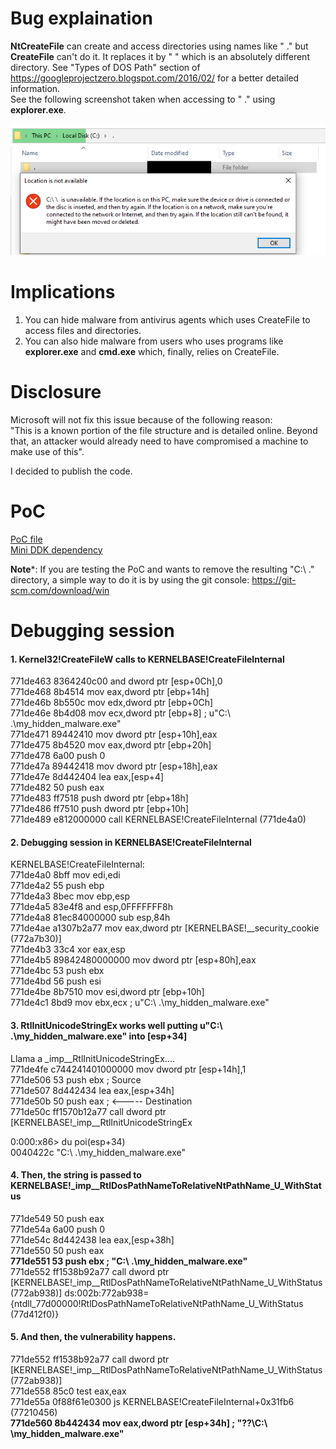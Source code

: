 # Bug explaination  

**NtCreateFile** can create and access directories using names like " ." but **CreateFile** can't do it. It replaces it by " " which is an absolutely different directory. See "Types of DOS Path" section of https://googleprojectzero.blogspot.com/2016/02/ for a better detailed information.  
See the following screenshot taken when accessing to " ." using **explorer.exe**.  

![alt text](screenshots/screenshot1.png "Accessing to ' .' from explorer.exe")


# Implications  

1. You can hide malware from antivirus agents which uses CreateFile to access files and directories.  
2. You can also hide malware from users who uses programs like **explorer.exe** and **cmd.exe** which, finally, relies on CreateFile.


# Disclosure  

Microsoft will not fix this issue because of the following reason:  
"This is a known portion of the file structure and is detailed online. Beyond that, an attacker would already need to have compromised a machine to make use of this".  

I decided to publish the code.  


# PoC  

[PoC file](./PoC.c)  
[Mini DDK dependency](./miniddk.h)  
  
**Note***: If you are testing the PoC and wants to remove the resulting "C:\ .\" directory, a simple way to do it is by using the git console: <https://git-scm.com/download/win> 

# Debugging session  

#### 1. Kernel32!CreateFileW calls to KERNELBASE!CreateFileInternal  
771de463 8364240c00      and     dword ptr [esp+0Ch],0  
771de468 8b4514          mov     eax,dword ptr [ebp+14h]  
771de46b 8b550c          mov     edx,dword ptr [ebp+0Ch]  
771de46e 8b4d08          mov     ecx,dword ptr [ebp+8]      ; u"C:\ .\my_hidden_malware.exe"  
771de471 89442410        mov     dword ptr [esp+10h],eax  
771de475 8b4520          mov     eax,dword ptr [ebp+20h]  
771de478 6a00            push    0  
771de47a 89442418        mov     dword ptr [esp+18h],eax  
771de47e 8d442404        lea     eax,[esp+4]  
771de482 50              push    eax  
771de483 ff7518          push    dword ptr [ebp+18h]  
771de486 ff7510          push    dword ptr [ebp+10h]  
771de489 e812000000      call    KERNELBASE!CreateFileInternal (771de4a0)  
  
  
#### 2. Debugging session in KERNELBASE!CreateFileInternal  
KERNELBASE!CreateFileInternal:  
771de4a0 8bff            mov     edi,edi  
771de4a2 55              push    ebp  
771de4a3 8bec            mov     ebp,esp  
771de4a5 83e4f8          and     esp,0FFFFFFF8h  
771de4a8 81ec84000000    sub     esp,84h  
771de4ae a1307b2a77      mov     eax,dword ptr [KERNELBASE!__security_cookie (772a7b30)]  
771de4b3 33c4            xor     eax,esp  
771de4b5 89842480000000  mov     dword ptr [esp+80h],eax  
771de4bc 53              push    ebx  
771de4bd 56              push    esi  
771de4be 8b7510          mov     esi,dword ptr [ebp+10h]  
771de4c1 8bd9            mov     ebx,ecx                 ; u"C:\ .\my_hidden_malware.exe"  
  
  
#### 3. RtlInitUnicodeStringEx works well putting u"C:\ .\my_hidden_malware.exe" into [esp+34]    
Llama a _imp__RtlInitUnicodeStringEx....  
771de4fe c744241401000000 mov     dword ptr [esp+14h],1  
771de506 53              push    ebx                    ; Source  
771de507 8d442434        lea     eax,[esp+34h]  
771de50b 50              push    eax                    ; <----- Destination  
771de50c ff1570b12a77    call    dword ptr [KERNELBASE!_imp__RtlInitUnicodeStringEx  

0:000:x86> du poi(esp+34)  
0040422c  "C:\ .\my_hidden_malware.exe"  
  
  
#### 4. Then, the string is passed to KERNELBASE!_imp__RtlDosPathNameToRelativeNtPathName_U_WithStatus  
771de549 50              push    eax  
771de54a 6a00            push    0  
771de54c 8d442438        lea     eax,[esp+38h]  
771de550 50              push    eax  
**771de551 53              push    ebx                   ; "C:\ .\my_hidden_malware.exe"**  
771de552 ff1538b92a77    call    dword ptr [KERNELBASE!_imp__RtlDosPathNameToRelativeNtPathName_U_WithStatus (772ab938)] ds:002b:772ab938={ntdll_77d00000!RtlDosPathNameToRelativeNtPathName_U_WithStatus (77d412f0)}  

  

#### 5. And then, the vulnerability happens.  
771de552 ff1538b92a77    call    dword ptr [KERNELBASE!_imp__RtlDosPathNameToRelativeNtPathName_U_WithStatus (772ab938)]  
771de558 85c0            test    eax,eax  
771de55a 0f88f61e0300    js      KERNELBASE!CreateFileInternal+0x31fb6 (77210456)  
**771de560 8b442434        mov     eax,dword ptr [esp+34h] ; "\??\C:\ \my_hidden_malware.exe"**  
